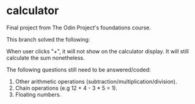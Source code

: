 # calculator
Final project from The Odin Project's foundations course.

This branch solved the following:

When user clicks "+", it will not show on the calculator display. It will still calculate the sum nonetheless.

The following questions still need to be answered/coded:

1. Other arithmetic operations (subtraction/multiplication/division).
2. Chain operations (e.g 12 + 4 - 3 * 5 = 1).
3. Floating numbers.